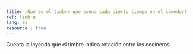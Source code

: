 ```yaml
---
title: ¿Qué es el timbre que suena cada cierto tiempo en el comedor?
ref: timbre
lang: es
resource : true
---
```


Cuenta la leyenda que el timbre indica rotación entre los cocineros.

